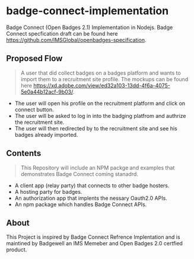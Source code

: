 # badge-connect-implementation
Badge Connect (Open Badges 2.1) Implementation in Nodejs. Badge Connect specfication draft can be found here https://github.com/IMSGlobal/openbadges-specification.

## Proposed Flow
> A user that did collect badges on a badges platform and wants to import them to a recruitment site profile. The mockups can be found here https://xd.adobe.com/view/ed32a103-13dd-4f6a-4075-5e0a44b12acf-9b03/.
- The user will open his profile on the recruitment platform  and click on connect button.
- The user will be asked to log in into the badging platfrom and authrize the recruitment site.
- The user will then redirected by to the recruitment site and see his badges already imported.


## Contents
> This Repository will include an NPM packge and examples that demonstrates Badge Connect coming stanadrd.
- A client app (relay party) that connects to other badge hosters.
- A hosting party for badges.
- An authorization app that implents the nessary Oauth2.0 APIs.
- An npm package which handles Badge Connect APIs. 


## About 
 This Project is inspired by Badge Connect Refrence Implentation and is maintined by Badgewell an IMS Memeber and Open Badges 2.0 certfied product.

